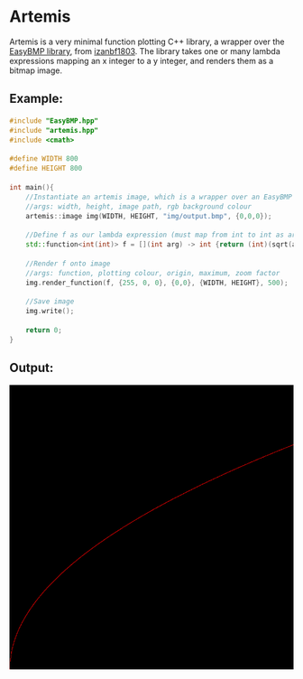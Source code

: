 # Artemis

Artemis is a very minimal function plotting C++ library, a wrapper over the <a href="https://github.com/izanbf1803/EasyBMP">EasyBMP library</a>, from <a href="https://github.com/izanbf1803">izanbf1803</a>. The library takes one or many lambda expressions mapping an x integer to a y integer, and renders them as a bitmap image.

## Example:
```c++
#include "EasyBMP.hpp"
#include "artemis.hpp"
#include <cmath>

#define WIDTH 800
#define HEIGHT 800

int main(){
    //Instantiate an artemis image, which is a wrapper over an EasyBMP image
    //args: width, height, image path, rgb background colour
    artemis::image img(WIDTH, HEIGHT, "img/output.bmp", {0,0,0});
    
    //Define f as our lambda expression (must map from int to int as artemis works in discrete pixels)
    std::function<int(int)> f = [](int arg) -> int {return (int)(sqrt(arg));};

    //Render f onto image
    //args: function, plotting colour, origin, maximum, zoom factor
    img.render_function(f, {255, 0, 0}, {0,0}, {WIDTH, HEIGHT}, 500);
    
    //Save image
    img.write();

    return 0;
}
```

## Output:
<img src="/img/output.bmp">